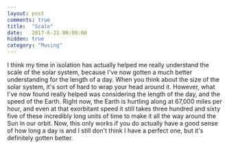 ```yaml
---
layout: post
comments: true
title:  "Scale"
date:   2017-6-21 00:00:00
hidden: true
category: "Musing"
---
```

I think my time in isolation has actually helped me really understand the scale of the solar system, because I've now gotten a much better understanding for the length of a day. When you think about the size of the solar system, it's sort of hard to wrap your head around it. However, what I've now found really helped was considering the length of the day, and the speed of the Earth. Right now, the Earth is hurtling along at 67,000 miles per hour, and even at that exorbitant speed it still takes three hundred and sixty five of these incredibly long units of time to make it all the way around the Sun in our orbit. Now, this only works if you do actually have a good sense of how long a day is and I still don't think I have a perfect one, but it's definitely gotten better.
